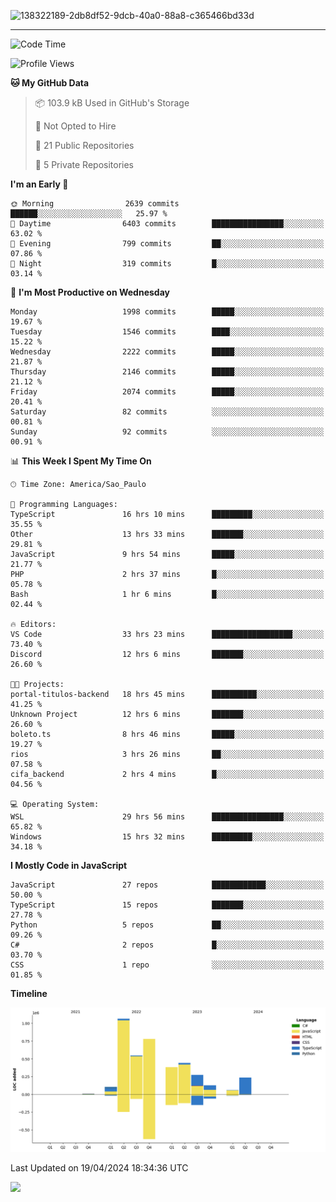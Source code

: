 
![138322189-2db8df52-9dcb-40a0-88a8-c365466bd33d](https://user-images.githubusercontent.com/89656623/214648213-d698ffe7-0c15-4728-8ac0-3e241011cc78.gif)

---

<!--START_SECTION:waka-->
![Code Time](http://img.shields.io/badge/Code%20Time-61%20hrs%205%20mins-blue)

![Profile Views](http://img.shields.io/badge/Profile%20Views-11-blue)

**🐱 My GitHub Data** 

> 📦 103.9 kB Used in GitHub's Storage 
 > 
> 🚫 Not Opted to Hire
 > 
> 📜 21 Public Repositories 
 > 
> 🔑 5 Private Repositories 
 > 
**I'm an Early 🐤** 

```text
🌞 Morning                2639 commits        ██████░░░░░░░░░░░░░░░░░░░   25.97 % 
🌆 Daytime                6403 commits        ████████████████░░░░░░░░░   63.02 % 
🌃 Evening                799 commits         ██░░░░░░░░░░░░░░░░░░░░░░░   07.86 % 
🌙 Night                  319 commits         █░░░░░░░░░░░░░░░░░░░░░░░░   03.14 % 
```
📅 **I'm Most Productive on Wednesday** 

```text
Monday                   1998 commits        █████░░░░░░░░░░░░░░░░░░░░   19.67 % 
Tuesday                  1546 commits        ████░░░░░░░░░░░░░░░░░░░░░   15.22 % 
Wednesday                2222 commits        █████░░░░░░░░░░░░░░░░░░░░   21.87 % 
Thursday                 2146 commits        █████░░░░░░░░░░░░░░░░░░░░   21.12 % 
Friday                   2074 commits        █████░░░░░░░░░░░░░░░░░░░░   20.41 % 
Saturday                 82 commits          ░░░░░░░░░░░░░░░░░░░░░░░░░   00.81 % 
Sunday                   92 commits          ░░░░░░░░░░░░░░░░░░░░░░░░░   00.91 % 
```


📊 **This Week I Spent My Time On** 

```text
🕑︎ Time Zone: America/Sao_Paulo

💬 Programming Languages: 
TypeScript               16 hrs 10 mins      █████████░░░░░░░░░░░░░░░░   35.55 % 
Other                    13 hrs 33 mins      ███████░░░░░░░░░░░░░░░░░░   29.81 % 
JavaScript               9 hrs 54 mins       █████░░░░░░░░░░░░░░░░░░░░   21.77 % 
PHP                      2 hrs 37 mins       █░░░░░░░░░░░░░░░░░░░░░░░░   05.78 % 
Bash                     1 hr 6 mins         █░░░░░░░░░░░░░░░░░░░░░░░░   02.44 % 

🔥 Editors: 
VS Code                  33 hrs 23 mins      ██████████████████░░░░░░░   73.40 % 
Discord                  12 hrs 6 mins       ███████░░░░░░░░░░░░░░░░░░   26.60 % 

🐱‍💻 Projects: 
portal-titulos-backend   18 hrs 45 mins      ██████████░░░░░░░░░░░░░░░   41.25 % 
Unknown Project          12 hrs 6 mins       ███████░░░░░░░░░░░░░░░░░░   26.60 % 
boleto.ts                8 hrs 46 mins       █████░░░░░░░░░░░░░░░░░░░░   19.27 % 
rios                     3 hrs 26 mins       ██░░░░░░░░░░░░░░░░░░░░░░░   07.58 % 
cifa_backend             2 hrs 4 mins        █░░░░░░░░░░░░░░░░░░░░░░░░   04.56 % 

💻 Operating System: 
WSL                      29 hrs 56 mins      ████████████████░░░░░░░░░   65.82 % 
Windows                  15 hrs 32 mins      █████████░░░░░░░░░░░░░░░░   34.18 % 
```

**I Mostly Code in JavaScript** 

```text
JavaScript               27 repos            ████████████░░░░░░░░░░░░░   50.00 % 
TypeScript               15 repos            ███████░░░░░░░░░░░░░░░░░░   27.78 % 
Python                   5 repos             ██░░░░░░░░░░░░░░░░░░░░░░░   09.26 % 
C#                       2 repos             █░░░░░░░░░░░░░░░░░░░░░░░░   03.70 % 
CSS                      1 repo              ░░░░░░░░░░░░░░░░░░░░░░░░░   01.85 % 
```



**Timeline**

![Lines of Code chart](https://raw.githubusercontent.com/NatanB4/NatanB4/main/assets/bar_graph.png)


 Last Updated on 19/04/2024 18:34:36 UTC
<!--END_SECTION:waka-->
    
  <a href="mailto:natanbarbosa027@gmail.com"><img src="https://img.shields.io/badge/Gmail-D14836?style=for-the-badge&logo=gmail&logoColor=white" target="_blank"></a>

